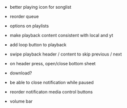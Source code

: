 - better playing icon for songlist
- reorder queue
- options on playlists
- make playback content consistent with local and yt
- add loop button to playback
- swipe playback header / content to skip previous / next

- on header press, open/close bottom sheet

- download?
- be able to close notification while paused
- reorder notificaton media control buttons
- volume bar
